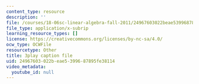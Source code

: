 ```yaml
---
content_type: resource
description: ''
file: /courses/18-06sc-linear-algebra-fall-2011/24967603022beae5399687895fe38114_Y_Ac6KiQ1t0.srt
file_type: application/x-subrip
learning_resource_types: []
license: https://creativecommons.org/licenses/by-nc-sa/4.0/
ocw_type: OCWFile
resourcetype: Other
title: 3play caption file
uid: 24967603-022b-eae5-3996-87895fe38114
video_metadata:
  youtube_id: null
---
```

